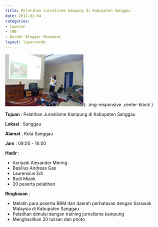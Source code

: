 ```yaml
---
title: Pelatihan Jurnalisme Kampung di Kabupaten Sanggau
date: 2012-02-04
categories:
- laporan
- CMB
- Border Blogger Movement
layout: laporancmb
---
```


![250px-Februari_4_2012_BBM_Pelatihan.jpg](/_uploads/250px-Februari_4_2012_BBM_Pelatihan.jpg){: .img-responsive .center-block }

**Tujuan** :  Pelatihan Jurnalisme Kampung di Kabupaten Sanggau 

**Lokasi** :  Sanggau 

**Alamat** :  Kota Sanggau 

**Jam** :  09:00 - 16:00 

**Hadir** :
* Asriyadi Alexander Mering
* Basilius Andreas Gas
* Laurensius Edi
* Budi Miank
* 20 peserta pelatihan

**Ringkasan** :
* Melatih para peserta BBM dari daerah perbatasan dengan Sarawak Malaysia di Kabupaten Sanggau
* Pelatihan dimulai dengan training jurnalisme kampung 
* Menghasilkan 20 tulisan dan photo
